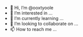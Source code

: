 - 👋 Hi, I’m @ooxtyoole
- 👀 I’m interested in ...
- 🌱 I’m currently learning ...
- 💞️ I’m looking to collaborate on ...
- 📫 How to reach me ...

<!---
ooxtyoole/ooxtyoole is a ✨ special ✨ repository because its `README.md` (this file) appears on your GitHub profile.
You can click the Preview link to take a look at your changes.
--->
